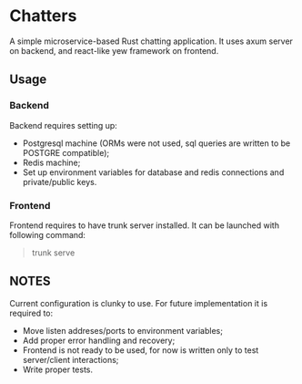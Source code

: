# Chatters
A simple microservice-based Rust chatting application. It uses axum server on backend, and react-like yew framework on frontend.

## Usage
### Backend
Backend requires setting up:
- Postgresql machine (ORMs were not used, sql queries are written to be POSTGRE compatible);
- Redis machine;
- Set up environment variables for database and redis connections and private/public keys.

### Frontend
Frontend requires to have trunk server installed. It can be launched with following command:
>trunk serve

## NOTES
Current configuration is clunky to use. For future implementation it is required to:
- Move listen addreses/ports to environment variables;
- Add proper error handling and recovery;
- Frontend is not ready to be used, for now is written only to test server/client interactions;
- Write proper tests.

